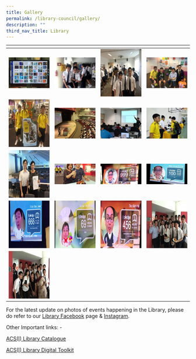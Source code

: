 ```yaml
---
title: Gallery
permalink: /library-council/gallery/
description: ""
third_nav_title: Library
---
```

<table>
<thead>
  <tr>
    <th style="width:200px"></th>
    <th style="width:200px"></th>
    <th style="width:200px"></th>
		<th style="width:200px"></th>
  </tr>
</thead>
<tbody>
  <tr>
    <td style="text-align:center"><a href="/images/library%201.jpeg"> <img src="/images/library%201.jpeg" style="width:200px"></a></td>
    <td style="text-align:center"><a href="/images/library%202.jpeg"> <img src="/images/library%202.jpeg" style="width:200px"></a></td>
    <td style="text-align:center"><a href="/images/library%203.jpeg"> <img src="/images/library%203.jpeg" style="width:200px; height: 130px"></a></td>
    <td style="text-align:center"><a href="/images/library%204.jpeg"> <img src="/images/library%204.jpeg" style="width:200px"></a></td>
  </tr>
   <tr>
    <td style="text-align:center"><a href="/images/library%205.jpeg"> <img src="/images/library%205.jpeg" style="width:200px; height: 130px"></a></td>
    <td style="text-align:center"><a href="/images/library%206.jpeg"> <img src="/images/library%206.jpeg" style="width:200px"></a></td>
    <td style="text-align:center"><a href="/images/library%207.jpeg"> <img src="/images/library%207.jpeg" style="width:200px"></a></td>
    <td style="text-align:center"><a href="/images/library%208.jpeg"> <img src="/images/library%208.jpeg" style="width:200px"></a></td>
  </tr>
	<tr>
    <td style="text-align:center"><a href="/images/library%209.jpeg"> <img src="/images/library%209.jpeg" style="width:200px; height: 130px"></a></td>
    <td style="text-align:center"><a href="/images/library%2010.jpeg"> <img src="/images/library%2010.jpeg" style="width:200px"></a></td>
    <td style="text-align:center"><a href="/images/library%2011.jpeg"> <img src="/images/library%2011.jpeg" style="width:200px"></a></td>
		<td style="text-align:center"><a href="/images/library%2012.jpeg"> <img src="/images/library%2012.jpeg" style="width:200px"></a></td>
  </tr>
	<tr>
    <td style="text-align:center"><a href="/images/library%2013.jpeg"> <img src="/images/library%2013.jpeg" style="width:200px; height: 130px"></a></td>
		<td style="text-align:center"><a href="/images/library%2014.jpeg"> <img src="/images/library%2014.jpeg" style="width:200px; height: 130px"></a></td>
		<td style="text-align:center"><a href="/images/library%2015.jpeg"> <img src="/images/library%2015.jpeg" style="width:200px; height: 130px"></a></td>
		<td style="text-align:center"><a href="/images/library%2016.jpeg"> <img src="/images/library%2016.jpeg" style="width:200px; height: 130px"></a></td>
  </tr>
	<tr>
    <td style="text-align:center"><a href="/images/library%2017.jpeg"> <img src="/images/library%2017.jpeg" style="width:200px; height: 130px"></a></td>
  </tr>
</tbody>
</table>



For the latest update on photos of events happening in the Library, please do refer to our [Library Facebook](http://www.facebook.com/shawlibrary) page &amp; [Instagram](https://www.instagram.com/acsi_shaw_library/).

Other Important links: -

[ACS(I) Library Catalogue](https://schoolibrary.moe.edu.sg/anglochineseindependent/)

[ACS(I) Library Digital Toolkit](https://www.acsindep.moe.edu.sg/library-digital-toolkit/ibraryigitaloolkit/)

